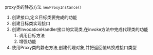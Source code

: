 proxy类的静态方法 `newProxyInstance(）`

1.  创建接口,定义目标类要完成的功能
2.  创建目标类实现接口
3.  创建InvocationHandler接口的实现类,在invoke方法中完成代理类的功能
    1.  调用目标方法
    2.  增强功能
4.  使用Proxy类的静态方法,创建代理对象,并把返回值转换成接口类型